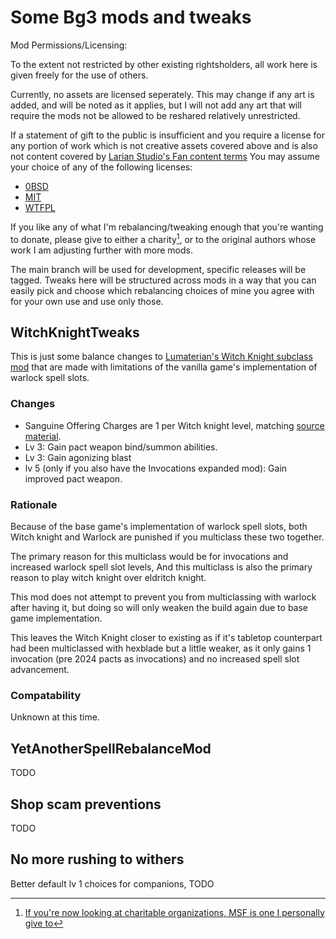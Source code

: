 # Some Bg3 mods and tweaks

Mod Permissions/Licensing:

To the extent not restricted by other existing rightsholders, all work here is
given freely for the use of others.

Currently, no assets are licensed seperately.
This may change if any art is added, and will be noted as it applies, but I will not add
any art that will require the mods not be allowed to be reshared relatively unrestricted.

If a statement of gift to the public is insufficient and
you require a license for any portion of work which is not creative assets covered above
and is also not content covered by
[Larian Studio's Fan content terms](https://baldursgate3.game/bg3-fan-content-terms/)
You may assume your choice of any of the following licenses:

- [0BSD](https://spdx.org/licenses/0BSD.html)
- [MIT](https://spdx.org/licenses/MIT.html)
- [WTFPL](https://spdx.org/licenses/WTFPL.html)


If you like any of what I'm rebalancing/tweaking enough that you're wanting to donate,
please give to either a charity[^1], or to the original authors whose work
I am adjusting further with more mods.

The main branch will be used for development, specific releases will be tagged.
Tweaks here will be structured across mods in a way that you can easily pick and
choose which rebalancing choices of mine you agree with for your own use and use
only those.


## WitchKnightTweaks

This is just some balance changes to
[Lumaterian's Witch Knight subclass mod](https://www.nexusmods.com/baldursgate3/mods/7984)
that are made with limitations of the vanilla game's implementation of warlock spell slots.

### Changes

- Sanguine Offering Charges are 1 per Witch knight level,
  matching [source material](https://www.gmbinder.com/share/-M0i_wbRAX8qAz1OIjbF).
- Lv 3: Gain pact weapon bind/summon abilities.
- Lv 3: Gain agonizing blast
- lv 5 (only if you also have the Invocations expanded mod): Gain improved pact weapon.

### Rationale

Because of the base game's implementation of warlock spell slots,
both Witch knight and Warlock are punished if you multiclass these two together.

The primary reason for this multiclass would be for invocations and increased
warlock spell slot levels, And this multiclass is also the primary reason
to play witch knight over eldritch knight.

This mod does not attempt to prevent you from multiclassing with warlock after having it,
but doing so will only weaken the build again due to base game implementation.

This leaves the Witch Knight closer to existing as if it's tabletop counterpart
had been multiclassed with hexblade but a little weaker, as it only gains 1 invocation
(pre 2024 pacts as invocations) and no increased spell slot advancement.

### Compatability

Unknown at this time.



## YetAnotherSpellRebalanceMod

TODO

## Shop scam preventions

TODO

## No more rushing to withers

Better default lv 1 choices for companions, TODO


[^1]: [If you're now looking at charitable organizations, MSF is one I personally give to](https://www.msf.org)